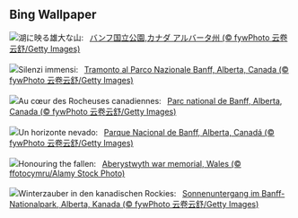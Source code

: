 ## Bing Wallpaper
![](https://www.bing.com/th?id=OHR.Banff24_JA-JP2138489803_UHD.jpg&w=1000)湖に映る雄大な山:&nbsp;&ensp;[バンフ国立公園,カナダ アルバータ州 (© fywPhoto 云卷云舒/Getty Images)](https://www.bing.com/th?id=OHR.Banff24_JA-JP2138489803_UHD.jpg)
<br><br/>
![](https://www.bing.com/th?id=OHR.Banff24_IT-IT4414822450_UHD.jpg&w=1000)Silenzi immensi:&nbsp;&ensp;[Tramonto al Parco Nazionale Banff, Alberta, Canada (© fywPhoto 云卷云舒/Getty Images)](https://www.bing.com/th?id=OHR.Banff24_IT-IT4414822450_UHD.jpg)
<br><br/>
![](https://www.bing.com/th?id=OHR.Banff24_FR-FR8236269164_UHD.jpg&w=1000)Au cœur des Rocheuses canadiennes:&nbsp;&ensp;[Parc national de Banff, Alberta, Canada (© fywPhoto 云卷云舒/Getty Images)](https://www.bing.com/th?id=OHR.Banff24_FR-FR8236269164_UHD.jpg)
<br><br/>
![](https://www.bing.com/th?id=OHR.Banff24_ES-ES2715898472_UHD.jpg&w=1000)Un horizonte nevado:&nbsp;&ensp;[Parque Nacional de Banff, Alberta, Canadá  (© fywPhoto 云卷云舒/Getty Images)](https://www.bing.com/th?id=OHR.Banff24_ES-ES2715898472_UHD.jpg)
<br><br/>
![](https://www.bing.com/th?id=OHR.RemembranceSunday2024_EN-GB5545006303_UHD.jpg&w=1000)Honouring the fallen:&nbsp;&ensp;[Aberystwyth war memorial, Wales (© ffotocymru/Alamy Stock Photo)](https://www.bing.com/th?id=OHR.RemembranceSunday2024_EN-GB5545006303_UHD.jpg)
<br><br/>
![](https://www.bing.com/th?id=OHR.Banff24_DE-DE3210390625_UHD.jpg&w=1000)Winterzauber in den kanadischen Rockies:&nbsp;&ensp;[Sonnenuntergang im Banff-Nationalpark, Alberta, Kanada (© fywPhoto 云卷云舒/Getty Images)](https://www.bing.com/th?id=OHR.Banff24_DE-DE3210390625_UHD.jpg)
<br><br/>
